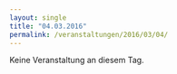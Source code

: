 ```yaml
---
layout: single
title: "04.03.2016"
permalink: /veranstaltungen/2016/03/04/
---
```


Keine Veranstaltung an diesem Tag.
